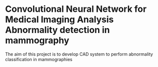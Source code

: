 # Convolutional Neural Network for Medical Imaging Analysis Abnormality detection in mammography
The aim of this project is to develop CAD system to perform abnormality classification in mammographies 
